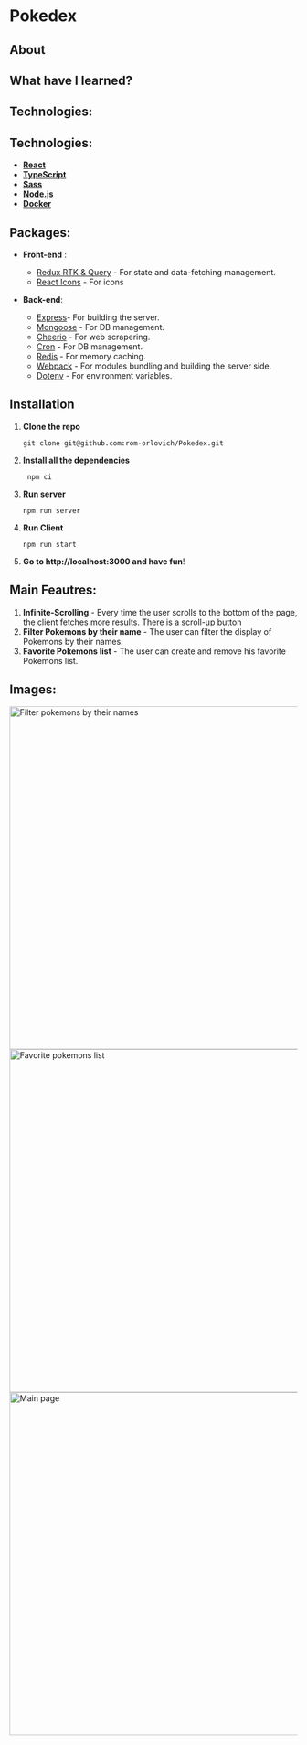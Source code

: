 
# Pokedex


## About


## What have I learned?



## Technologies:

## Technologies:

- **[React](https://reactjs.org/)**
- **[TypeScript](https://www.typescriptlang.org/)**
- **[Sass](https://www.npmjs.com/package/sass)**
- **[Node.js](https://nodejs.org/en/)**
- **[Docker](https://www.docker.com/)**

## Packages:

- **Front-end** :
  - [Redux RTK & Query](https://www.npmjs.com/package/@reduxjs/toolkit) - For state and data-fetching management.
  - [React Icons](https://www.npmjs.com/package/react-icons) - For icons
  

- **Back-end**:
  - [Express](https://www.npmjs.com/package/express)- For building the server.
  - [Mongoose](https://mongoosejs.com/) - For DB management.
  - [Cheerio](https://cheerio.js.org/) - For web scrapering.
  - [Cron](https://www.npmjs.com/package/cron) - For DB management.
  - [Redis](https://www.npmjs.com/package/redis) - For memory caching.
  - [Webpack](https://www.npmjs.com/package/webpack) - For modules bundling and building the server side.
  - [Dotenv](https://www.npmjs.com/package/dotenv) - For environment variables.



## Installation
1. **Clone the repo**
   ```
   git clone git@github.com:rom-orlovich/Pokedex.git
   ```
2. **Install all the dependencies**
   ```
    npm ci
   ```
3. **Run server**
   ```
   npm run server
   
   ```
4. **Run Client**

   ```
   npm run start
   ```

5. **Go to http://localhost:3000 and have fun**!

## Main Feautres:
1. **Infinite-Scrolling** - Every time the user scrolls to the bottom of the page, the client fetches more results. There is a scroll-up button
2. **Filter Pokemons by their name** - The user can filter the display of Pokemons by their names.
3. **Favorite Pokemons list** - The user can create and remove his favorite Pokemons list.


## Images: 
<img alt="Filter pokemons by their names" src="./readme-images/search.png" width="600" hight="600">
<img alt="Favorite pokemons list" src="./readme-images/favorites.png" width="600" hight="600">
<img alt="Main page" src="./readme-images/main.png" width="600" hight="600">





